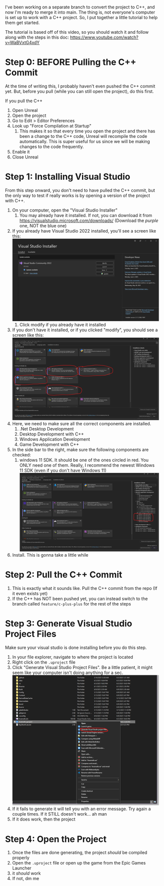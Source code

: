 I've been working on a separate branch to convert the project to C++, and now I'm ready to merge it into main. The thing is, not everyone's computer is set up to work with a C++ project. So, I put together a little tutorial to help them get started.

The tutorial is based off of this video, so you should watch it and follow along with the steps in this doc: <https://www.youtube.com/watch?v=WaBVxtG4xdY>

# Step 0: BEFORE Pulling the C++ Commit
At the time of writing this, I probably haven't even pushed the C++ commit yet. But, before you pull (while you can still open the project), do this first.

If you pull the C++ 

1. Open Unreal
2. Open the project
3. Go to Edit > Editor Preferences
4. Look up "Force Compilation at Startup"
	1. This makes it so that every time you open the project and there has been a change to the C++ code, Unreal will recompile the code automatically. This is super useful for us since we will be making changes to the code frequently.
5. Enable it
6. Close Unreal

# Step 1: Installing Visual Studio

From this step onward, you don't need to have pulled the C++ commit, but the only way to test if really works is by opening a version of the project with C++.

1. On your computer, open the "Visual Studio Installer"
	1. You may already have it installed. If not, you can download it from <https://visualstudio.microsoft.com/downloads/> (Download the *purple* one, NOT the blue one)
2. If you already have Visual Studio 2022 installed, you'll see a screen like this: ![](<../../_Meta/Attachments/Pasted image 20250609160450.png>)
	1. Click modify if you already have it installed
3. If you don't have it installed, or if you clicked "modify", you should see a screen like this: ![](<../../_Meta/Attachments/Pasted image 20250609172721.png>)
4. Here, we need to make sure all the correct components are installed.
	1. .Net Desktop Development
	2. Desktop Development with C++
	3. Windows Application Development
	4. Game Development with C++
5. In the side bar to the right, make sure the following components are checked:
	1. windows 11 SDK. It should be one of the ones circled in red. You ONLY need one of them. Really, I recommend the newest Windows 11 SDK (even if you don't have Windows 11) ![](<../../_Meta/Attachments/Pasted image 20250609172849.png>)
6. Install. This is gonna take a little while

# Step 2: Pull the C++ Commit

1. This is exactly what it sounds like. Pull the C++ commit from the repo (If it even exists yet)
2. If the C++ has NOT been pushed yet, you can instead switch to the branch called `feature/c-plus-plus` for the rest of the steps

# Step 3: Generate Visual Studio Project Files

Make sure your visual studio is done installing before you do this step.

1. In your file explorer, navigate to where the project is located
2. Right click on the `.uproject` file
3. Click "Generate Visual Studio Project Files". Be a little patient, it might seem like your computer isn't doing anything for a sec. ![](<../../_Meta/Attachments/Pasted image 20250609172024.png>)
4. If it fails to generate it will tell you with an error message. Try again a couple times. If it STILL doesn't work… ah man
5. If it does work, then the project

# Step 4: Open the Project

1. Once the files are done generating, the project *should* be compiled properly
2. Open the `.uproject` file or open up the game from the Epic Games Launcher
3. it *should* work
4. If not, dm me
